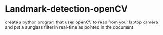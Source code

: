 # Landmark-detection-openCV
create a python program that uses openCV to read from your laptop camera and put a sunglass filter in real-time as pointed in the document
